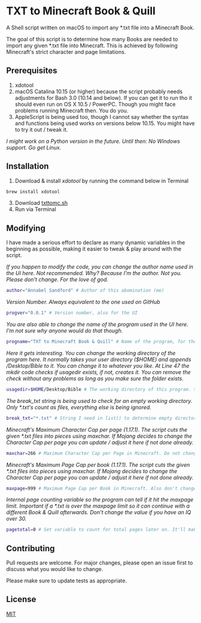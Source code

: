 # TXT to Minecraft Book & Quill

A Shell script written on macOS to import any *.txt file into a Minecraft Book. 

The goal of this script is to determine how many Books are needed to import any given *.txt file into Minecraft. This is achieved by following Minecraft's strict character and page limitations. 

## Prerequisites

1. xdotool
2. macOS Catalina 10.15 (or higher) because the script probably needs adjustments for Bash 3.0 (10.14 and below). If you can get it to run tho it should even run on OS X 10.5 / PowerPC. Though you might face problems running Minecraft then. You do you.
3. AppleScript is being used too, though I cannot say whether the syntax and functions being used works on versions below 10.15. You might have to try it out / tweak it.

_I might work on a Python version in the future. Until then: No Windows support. Go get Linux._

## Installation

1. Download & install _xdotool_ by running the command below in Terminal
```bash
brew install xdotool
```
3. Download [txttomc.sh](https://choosealicense.com/licenses/mit/)
4. Run via Terminal

## Modifying
I have made a serious effort to declare as many dynamic variables in the beginning as possible, making it easier to tweak & play around with the script.

_If you happen to modify the code, you can change the author name used in the UI here. Not recommended. Why? Because I'm the author. Not you. Please don't change. For the love of god._
```bash
author="Annabel Sandford" # Author of this abomination (me)
```
_Version Number. Always equivalent to the one used on GitHub_
```bash
progver="0.0.1" # Version number, also for the UI
```
_You are also able to change the name of the program used in the UI here. I'm not sure why anyone would do that though._
```bash
progname="TXT to Minecraft Book & Quill" # Name of the program, for the UI
```
_Here it gets interesting. You can change the working directory of the program here. It normally takes your user directory ($HOME) and appends /Desktop/Bible to it. You can change it to whatever you like. At Line 47 the mkdir code checks if usagedir exists, if not, creates it. You can remove the check without any problems as long as you make sure the folder exists._
```bash
usagedir=$HOME/Desktop/Bible # The working directory of this program. >> SAVE TXT's HERE <<
```
_The break_txt string is being used to check for an empty working directory. Only *.txt's count as files, everything else is being ignored._
```bash
break_txt="*.txt" # String I need in list() to determine empty directory
```
_Minecraft's Maximum Character Cap per page (1.17.1). The script cuts the given *.txt files into pieces using maxchar. If Mojang decides to change the Character Cap per page you can update / adjust it here if not done already._
```bash
maxchar=266 # Maximum Character Cap per Page in Minecraft. Do not change.
```
_Minecraft's Maximum Page Cap per book (1.17.1). The script cuts the given *.txt files into pieces using maxchar. If Mojang decides to change the Character Cap per page you can update / adjust it here if not done already._
```bash
maxpage=999 # Maximum Page Cap per Book in Minecraft. Also don't change. Or do if you're feeling adventurous.
```
_Internal page counting variable so the program can tell if it hit the maxpage limit. Important if a *.txt is over the maxpage limit so it can continue with a different Book & Quill afterwards. Don't change the value if you have an IQ over 30._
```bash
pagetotal=0 # Set variable to count for total pages later on. It'll make more sense later.
```

## Contributing
Pull requests are welcome. For major changes, please open an issue first to discuss what you would like to change.

Please make sure to update tests as appropriate.

## License
[MIT](https://choosealicense.com/licenses/mit/)
